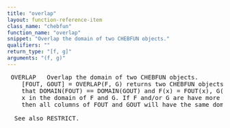 ```yaml
---
title: "overlap"
layout: function-reference-item
class_name: "chebfun"
function_name: "overlap"
snippet: "Overlap the domain of two CHEBFUN objects."
qualifiers: ""
return_type: "[f, g]"
arguments: "(f, g)"
---
```


<pre class="help-text"> OVERLAP   Overlap the domain of two CHEBFUN objects.
    [FOUT, GOUT] = OVERLAP(F, G) returns two CHEBFUN objects FOUT and GOUT such
    that DOMAIN(FOUT) == DOMAIN(GOUT) and F(x) = FOUT(x), G(x) = GOUT(x) for all
    x in the domain of F and G. If F and/or G are have more than one column/row
    then all columns of FOUT and GOUT will have the same domain.
 
  See also RESTRICT.
</pre>